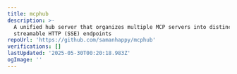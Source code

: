 ```yaml
---
title: mcphub
description: >-
  A unified hub server that organizes multiple MCP servers into distinct
  streamable HTTP (SSE) endpoints
repoUrl: 'https://github.com/samanhappy/mcphub'
verifications: []
lastUpdated: '2025-05-30T00:20:18.983Z'
ogImage: ''
---
```


